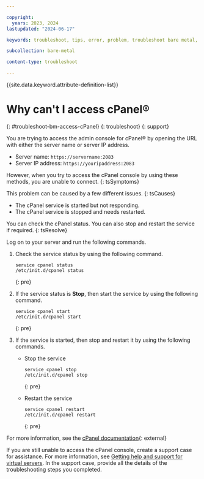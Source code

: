```yaml
---

copyright:
  years: 2023, 2024
lastupdated: "2024-06-17"

keywords: troubleshoot, tips, error, problem, troubleshoot bare metal, bare metal troubleshooting

subcollection: bare-metal

content-type: troubleshoot

---
```


{{site.data.keyword.attribute-definition-list}}

# Why can't I access cPanel&reg;
{: #troubleshoot-bm-access-cPanel}
{: troubleshoot}
{: support}

You are trying to access the admin console for cPanel&reg; by opening the URL with either the server name or server IP address.

- Server name: `https://servername:2083`
- Server IP address: `https://youripaddress:2083`

However, when you try to access the cPanel console by using these methods, you are unable to connect.
{: tsSymptoms}

This problem can be caused by a few different issues.
{: tsCauses}

- The cPanel service is started but not responding.
- The cPanel service is stopped and needs restarted.

You can check the cPanel status. You can also stop and restart the service if required.
{: tsResolve}

Log on to your server and run the following commands.

1. Check the service status by using the following command.

   ```
   service cpanel status
   /etc/init.d/cpanel status
   ```
   {: pre}

2. If the service status is **Stop**, then start the service by using the following command.

   ```
   service cpanel start
   /etc/init.d/cpanel start
   ```
   {: pre}

3. If the service is started, then stop and restart it by using the following commands.

   - Stop the service
      ```
      service cpanel stop
      /etc/init.d/cpanel stop
      ```
      {: pre}

   - Restart the service

      ```
      service cpanel restart
      /etc/init.d/cpanel restart
      ```
      {: pre}

For more information, see the [cPanel documentation](https://docs.cpanel.net/knowledge-base/accounts/from-whm-to-website/#overview){: external}

If you are still unable to access the cPanel console, create a support case for assistance. For more information, see [Getting help and support for virtual servers](/docs/virtual-servers?topic=virtual-servers-virtual-server-help-and-support). In the support case, provide all the details of the troubleshooting steps you completed.
